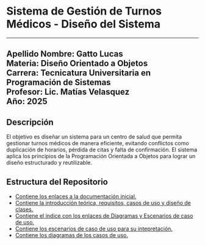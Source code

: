 # Sistema de Gestión de Turnos Médicos - Diseño del Sistema

---
**Apellido Nombre:** Gatto Lucas  
**Materia:** Diseño Orientado a Objetos  
**Carrera:** Tecnicatura Universitaria en Programación de Sistemas  
**Profesor:** Lic. Matías Velasquez  
**Año:** 2025  
---

##  Descripción

El objetivo es diseñar un sistema para un centro de salud que permita gestionar turnos médicos de manera eficiente, evitando conflictos como duplicación de horarios, pérdida de citas y falta de confirmación. El sistema aplica los principios de la Programación Orientada a Objetos para lograr un diseño estructurado y reutilizable.

##  Estructura del Repositorio

- [Contiene los enlaces a la documentación inicial.](docs/anexos.md) 
- [Contiene la introducción teórica, requisitos, casos de uso y diseño de clases.](docs/introduccion.md) 
- [Contiene el índice con los enlaces de Diagramas y Escenarios de caso de uso.](docs/diagramasUML.md) 
- [Contiene los escenarios de caso de uso para su intepretación.](docs/escenarios_de_casos_de_uso.md) 
- [Contiene los diagramas de los casos de uso.](docs/diagramas_de_casos_de_uso.md) 
